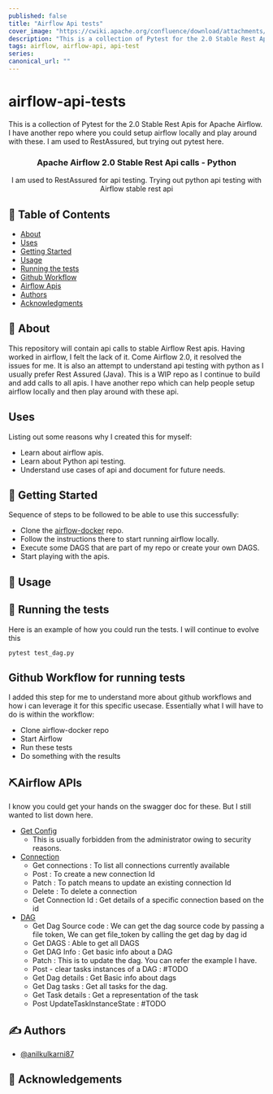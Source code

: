 ```yaml
---
published: false
title: "Airflow Api tests"
cover_image: "https://cwiki.apache.org/confluence/download/attachments/145723561/airflow_white_bg.png?api=v2"
description: "This is a collection of Pytest for the 2.0 Stable Rest Apis for Apache Airflow. I have another repo where you could setup airflow locally and play around with these. I am used to RestAssured, but trying out pytest here."
tags: airflow, airflow-api, api-test
series:
canonical_url: ""
---
```



# airflow-api-tests
This is a collection of Pytest for the 2.0 Stable Rest Apis for Apache Airflow. I have another repo where you could setup airflow locally and play around with these. I am used to RestAssured, but trying out pytest here.

<h3 align="center">Apache Airflow 2.0 Stable Rest Api calls - Python</h3>

<p align="center"> I am used to RestAssured for api testing. Trying out python api testing with Airflow stable rest api
    <br> 
</p>

## 📝 Table of Contents

- [About](#about)
- [Uses](#uses)  
- [Getting Started](#getting_started)
- [Usage](#usage)
- [Running the tests](#tests)
- [Github Workflow](#githubworkflow)
- [Airflow Apis](#airflow_api)
- [Authors](#authors)
- [Acknowledgments](#acknowledgement)

## 🧐 About <a name = "about"></a>
This repository will contain api calls to stable Airflow Rest apis. Having worked in airflow, I felt the lack of it. Come Airflow 2.0, it resolved the issues for me.
It is also an attempt to understand api testing with python as I usually prefer Rest Assured (Java).  This is a WIP repo as I continue to build and add calls to all apis. 
I have another repo which can help people setup airflow locally and then play around with these api.

## Uses <a name="uses"></a>
Listing out some reasons why I created this for myself:
- Learn about airflow apis.
- Learn about Python api testing.
- Understand use cases of api and document for future needs.

## 🏁 Getting Started <a name = "getting_started"></a>
Sequence of steps to be followed to be able to use this successfully:
- Clone the [airflow-docker](https://github.com/anilkulkarni87/airflow-docker) repo.
- Follow the instructions there to start running airflow locally.
- Execute some DAGS that are part of my repo or create your own DAGS.
- Start playing with the apis.

## 🎈 Usage <a name="usage"></a>

## 🔧 Running the tests <a name = "tests"></a>
Here is an example of how you could run the tests. I will continue to evolve this
```
pytest test_dag.py
```

## Github Workflow for running tests <a name="githubworkflow"></a>
  I added this step for me to understand more about github workflows and how i can leverage it for this specific usecase. Essentially what I will have to do is within the workflow:
- Clone airflow-docker repo
- Start Airflow
- Run these tests
- Do something with the results

## ⛏️Airflow APIs <a name = "airflow_api"></a>
I know you could get your hands on the swagger doc for these. But I still wanted to list down here.
- [Get Config](https://github.com/anilkulkarni87/airflow-api-tests/blob/main/tests/test_config.py)
    - This is usually forbidden from the administrator owing to security reasons.
- [Connection](https://github.com/anilkulkarni87/airflow-api-tests/blob/main/tests/test_connection.py)
  - Get connections : To list all connections currently available
  - Post : To create a new connection Id
  - Patch : To patch means to update an existing connection Id
  - Delete : To delete a connection
  - Get Connection Id : Get details of a specific connection based on the id
- [DAG](https://github.com/anilkulkarni87/airflow-api-tests/blob/main/tests/test_dag.py) 
  - Get Dag Source code : We can get the dag source code by passing a file token, We can get file_token by calling the get dag by dag id
  - Get DAGS : Able to get all DAGS
  - Get DAG Info : Get basic info about a DAG
  - Patch : This is to update the dag. You can refer the example I have.
  - Post - clear tasks instances of a DAG : #TODO
  - Get Dag details : Get Basic info about dags
  - Get Dag tasks : Get all tasks for the dag.
  - Get Task details : Get a representation of the task
  - Post UpdateTaskInstanceState : #TODO
  

## ✍️ Authors <a name = "authors"></a>

- [@anilkulkarni87](https://github.com/anilkulkarni87) 

## 🎉 Acknowledgements <a name = "acknowledgement"></a>
